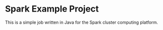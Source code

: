 Spark Example Project
=====

This is a simple job written in Java for the Spark cluster computing platform.

